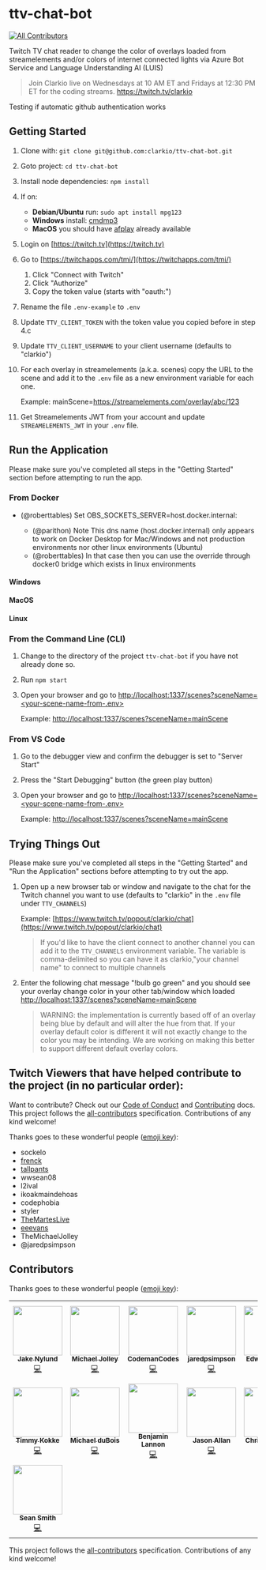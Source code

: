 # ttv-chat-bot
[![All Contributors](https://img.shields.io/badge/all_contributors-10-orange.svg?style=flat-square)](#contributors)

Twitch TV chat reader to change the color of overlays loaded from streamelements and/or colors of internet connected lights via Azure Bot Service and Language Understanding AI (LUIS)

> Join Clarkio live on Wednesdays at 10 AM ET and Fridays at 12:30 PM ET for the coding streams. https://twitch.tv/clarkio

Testing if automatic github authentication works

## Getting Started

1. Clone with: `git clone git@github.com:clarkio/ttv-chat-bot.git`
1. Goto project: `cd ttv-chat-bot`
1. Install node dependencies: `npm install`
1. If on:
   * **Debian/Ubuntu** run: `sudo apt install mpg123`
   * **Windows** install: [cmdmp3](https://github.com/jimlawless/cmdmp3)
   * **MacOS** you should have [afplay](https://developer.apple.com/library/mac/documentation/Darwin/Reference/ManPages/man1/afplay.1.html) already available
1. Login on [https://twitch.tv](https://twitch.tv)
1. Go to [https://twitchapps.com/tmi/](https://twitchapps.com/tmi/)
   1. Click "Connect with Twitch"
   1. Click "Authorize"
   1. Copy the token value (starts with "oauth:")
1. Rename the file `.env-example` to `.env`
1. Update `TTV_CLIENT_TOKEN` with the token value you copied before in step 4.c
1. Update `TTV_CLIENT_USERNAME` to your client username (defaults to "clarkio")
1. For each overlay in streamelements (a.k.a. scenes) copy the URL to the scene and add it to the `.env` file as a new environment variable for each one.

   Example: mainScene=https://streamelements.com/overlay/abc/123

1. Get Streamelements JWT from your account and update `STREAMELEMENTS_JWT` in your `.env` file.

## Run the Application

Please make sure you've completed all steps in the "Getting Started" section before attempting to run the app.

### From Docker

- (@roberttables) Set OBS_SOCKETS_SERVER=host.docker.internal:<the port your OBS Websockets server is running>
  - (@parithon) Note This dns name (host.docker.internal) only appears to work on Docker Desktop for Mac/Windows and not production environments nor other linux environments (Ubuntu)
  - (@roberttables) In that case then you can use the override through docker0 bridge which exists in linux environments

#### Windows

#### MacOS

#### Linux

### From the Command Line (CLI)

1. Change to the directory of the project `ttv-chat-bot` if you have not already done so.
1. Run `npm start`
1. Open your browser and go to [http://localhost:1337/scenes?sceneName=<your-scene-name-from-.env>](http://localhost:1337/scenes?sceneName=)

   Example: [http://localhost:1337/scenes?sceneName=mainScene](http://localhost:1337/scenes?sceneName=mainScene)

### From VS Code

1. Go to the debugger view and confirm the debugger is set to "Server Start"
1. Press the "Start Debugging" button (the green play button)
1. Open your browser and go to [http://localhost:1337/scenes?sceneName=<your-scene-name-from-.env>](http://localhost:1337/scenes?sceneName=)

   Example: [http://localhost:1337/scenes?sceneName=mainScene](http://localhost:1337/scenes?sceneName=mainScene)

## Trying Things Out

Please make sure you've completed all steps in the "Getting Started" and "Run the Application" sections before attempting to try out the app.

1. Open up a new browser tab or window and navigate to the chat for the Twitch channel you want to use (defaults to "clarkio" in the `.env` file under `TTV_CHANNELS`)

   Example: [https://www.twitch.tv/popout/clarkio/chat](https://www.twitch.tv/popout/clarkio/chat)

   > If you'd like to have the client connect to another channel you can add it to the `TTV_CHANNELS` environment variable. The variable is comma-delimited so you can have it as clarkio,"your channel name" to connect to multiple channels

1. Enter the following chat message "!bulb go green" and you should see your overlay change color in your other tab/window which loaded [http://localhost:1337/scenes?sceneName=mainScene](http://localhost:1337/scenes?sceneName=mainScene)

   > WARNING: the implementation is currently based off of an overlay being blue by default and will alter the hue from that. If your overlay default color is different it will not exactly change to the color you may be intending. We are working on making this better to support different default overlay colors.

## Twitch Viewers that have helped contribute to the project (in no particular order):

Want to contribute? Check out our [Code of Conduct](CODE_OF_CONDUCT.md) and [Contributing](CONTRIBUTING.md) docs. This project follows the [all-contributors](https://github.com/all-contributors/all-contributors) specification.  Contributions of any kind welcome!

Thanks goes to these wonderful people ([emoji key](https://allcontributors.org/docs/en/emoji-key)):

- sockelo
- [frenck](https://github.com/frenck)
- [tallpants](https://github.com/tallpants)
- wwsean08
- l2ival
- ikoakmaindehoas
- codephobia
- styler
- [TheMartesLive](https://github.com/TheMartes)
- [eeevans](https://github.com/eeevans)
- TheMichaelJolley
- @jaredpsimpson

## Contributors

Thanks goes to these wonderful people ([emoji key](https://allcontributors.org/docs/en/emoji-key)):

<!-- ALL-CONTRIBUTORS-LIST:START - Do not remove or modify this section -->
<!-- prettier-ignore-start -->
<!-- markdownlint-disable -->
<table>
  <tr>
    <td align="center"><a href="https://github.com/jakegny"><img src="https://avatars2.githubusercontent.com/u/6787885?v=4" width="100px;" alt=""/><br /><sub><b>Jake Nylund</b></sub></a><br /><a href="https://github.com/clarkio/ttv-chat-bot/commits?author=jakegny" title="Code">💻</a></td>
    <td align="center"><a href="https://michaeljolley.com/"><img src="https://avatars2.githubusercontent.com/u/1228996?v=4" width="100px;" alt=""/><br /><sub><b>Michael Jolley</b></sub></a><br /><a href="https://github.com/clarkio/ttv-chat-bot/commits?author=MichaelJolley" title="Code">💻</a></td>
    <td align="center"><a href="https://github.com/CodemanCodes"><img src="https://avatars3.githubusercontent.com/u/46641880?v=4" width="100px;" alt=""/><br /><sub><b>CodemanCodes</b></sub></a><br /><a href="https://github.com/clarkio/ttv-chat-bot/commits?author=CodemanCodes" title="Code">💻</a></td>
    <td align="center"><a href="https://github.com/jaredpsimpson"><img src="https://avatars0.githubusercontent.com/u/1933150?v=4" width="100px;" alt=""/><br /><sub><b>jaredpsimpson</b></sub></a><br /><a href="https://github.com/clarkio/ttv-chat-bot/commits?author=jaredpsimpson" title="Code">💻</a></td>
    <td align="center"><a href="https://github.com/eeevans"><img src="https://avatars1.githubusercontent.com/u/272717?v=4" width="100px;" alt=""/><br /><sub><b>Edward Evans</b></sub></a><br /><a href="https://github.com/clarkio/ttv-chat-bot/commits?author=eeevans" title="Code">💻</a></td>
    <td align="center"><a href="https://nmarch213.github.io/Portfolio/"><img src="https://avatars1.githubusercontent.com/u/14193159?v=4" width="100px;" alt=""/><br /><sub><b>Nicholas March</b></sub></a><br /><a href="https://github.com/clarkio/ttv-chat-bot/commits?author=nmarch213" title="Code">💻</a></td>
    <td align="center"><a href="https://github.com/PatPat1567"><img src="https://avatars0.githubusercontent.com/u/41209202?v=4" width="100px;" alt=""/><br /><sub><b>PatPat1567</b></sub></a><br /><a href="https://github.com/clarkio/ttv-chat-bot/issues?q=author%3APatPat1567" title="Bug reports">🐛</a></td>
  </tr>
  <tr>
    <td align="center"><a href="http://timmykokke.com"><img src="https://avatars1.githubusercontent.com/u/2283621?v=4" width="100px;" alt=""/><br /><sub><b>Timmy Kokke</b></sub></a><br /><a href="https://github.com/clarkio/ttv-chat-bot/commits?author=sorskoot" title="Code">💻</a></td>
    <td align="center"><a href="https://www.mcduboiswebservices.com"><img src="https://avatars0.githubusercontent.com/u/39778093?v=4" width="100px;" alt=""/><br /><sub><b>Michael duBois</b></sub></a><br /><a href="https://github.com/clarkio/ttv-chat-bot/commits?author=MichaelCduBois" title="Code">💻</a></td>
    <td align="center"><a href="https://lannonbr.com"><img src="https://avatars2.githubusercontent.com/u/3685876?v=4" width="100px;" alt=""/><br /><sub><b>Benjamin Lannon</b></sub></a><br /><a href="https://github.com/clarkio/ttv-chat-bot/commits?author=lannonbr" title="Code">💻</a></td>
    <td align="center"><a href="https://github.com/OiYouYeahYou"><img src="https://avatars2.githubusercontent.com/u/20130059?v=4" width="100px;" alt=""/><br /><sub><b>Jason Allan</b></sub></a><br /><a href="https://github.com/clarkio/ttv-chat-bot/commits?author=OiYouYeahYou" title="Code">💻</a></td>
    <td align="center"><a href="https://toefrog.github.io/Blog/"><img src="https://avatars0.githubusercontent.com/u/1122675?v=4" width="100px;" alt=""/><br /><sub><b>Chris Gargotta</b></sub></a><br /><a href="https://github.com/clarkio/ttv-chat-bot/commits?author=ToeFrog" title="Code">💻</a> <a href="#ideas-ToeFrog" title="Ideas, Planning, & Feedback">🤔</a></td>
    <td align="center"><a href="https://github.com/Wingysam"><img src="https://avatars3.githubusercontent.com/u/18403742?v=4" width="100px;" alt=""/><br /><sub><b>Wingysam</b></sub></a><br /><a href="#ideas-Wingysam" title="Ideas, Planning, & Feedback">🤔</a></td>
    <td align="center"><a href="https://github.com/LuckyNoS7evin"><img src="https://avatars2.githubusercontent.com/u/30657709?v=4" width="100px;" alt=""/><br /><sub><b>LuckyNoS7evin</b></sub></a><br /><a href="https://github.com/clarkio/ttv-chat-bot/commits?author=LuckyNoS7evin" title="Code">💻</a></td>
  </tr>
  <tr>
    <td align="center"><a href="https://wwsean08.com"><img src="https://avatars1.githubusercontent.com/u/839261?v=4" width="100px;" alt=""/><br /><sub><b>Sean Smith</b></sub></a><br /><a href="https://github.com/clarkio/ttv-chat-bot/commits?author=wwsean08" title="Code">💻</a></td>
  </tr>
</table>

<!-- markdownlint-enable -->
<!-- prettier-ignore-end -->
<!-- ALL-CONTRIBUTORS-LIST:END -->

This project follows the [all-contributors](https://github.com/all-contributors/all-contributors) specification. Contributions of any kind welcome!
